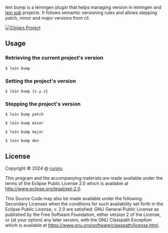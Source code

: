 lein bump is a leiningen plugin that helps managing version in leiningen
and [lein sub](https://github.com/kumarshantanu/lein-sub) projects. It follows semantic versioning rules and allows
stepping patch, minor and major versions from cli.

[![Clojars Project](https://img.shields.io/clojars/v/org.clojars.jj/bump.svg)](https://clojars.org/org.clojars.jj/bump)

## Usage

### Retrieving the current project's version

    $ lein bump

### Setting the project's version

    $ lein bump {x.y.z}

### Stepping the project's version

    $ lein bump patch

    $ lein bump minor

    $ lein bump major

    $ lein bump dev

## License

Copyright © 2024 @ [ruroru](https://github.com/ruroru)

This program and the accompanying materials are made available under the
terms of the Eclipse Public License 2.0 which is available at
http://www.eclipse.org/legal/epl-2.0.

This Source Code may also be made available under the following Secondary
Licenses when the conditions for such availability set forth in the Eclipse
Public License, v. 2.0 are satisfied: GNU General Public License as published by
the Free Software Foundation, either version 2 of the License, or (at your
option) any later version, with the GNU Classpath Exception which is available
at https://www.gnu.org/software/classpath/license.html.
